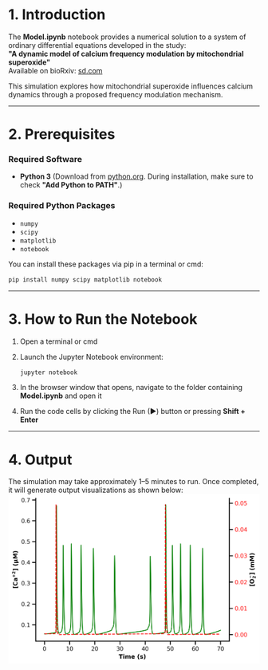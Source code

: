 # 1. Introduction


The **Model.ipynb** notebook provides a numerical solution to a system of ordinary differential equations developed in the study:  
**"A dynamic model of calcium frequency modulation by mitochondrial superoxide"**  
Available on bioRxiv: [sd.com](https://sd.com)

This simulation explores how mitochondrial superoxide influences calcium dynamics through a proposed frequency modulation mechanism.

---

# 2. Prerequisites

### Required Software
- **Python 3** (Download from [python.org](https://www.python.org). During installation, make sure to check **"Add Python to PATH"**.)

### Required Python Packages
- `numpy`  
- `scipy`  
- `matplotlib`  
- `notebook`  

You can install these packages via pip in a terminal or cmd:

```bash
pip install numpy scipy matplotlib notebook
```

---

# 3. How to Run the Notebook

1. Open a terminal or cmd
2. Launch the Jupyter Notebook environment:

   ```bash
   jupyter notebook
   ```
3. In the browser window that opens, navigate to the folder containing **Model.ipynb** and open it

4. Run the code cells by clicking the Run (▶) button or pressing **Shift + Enter**

---

# 4. Output

The simulation may take approximately 1–5 minutes to run. Once completed, it will generate output visualizations as shown below:
![Output Image](/Simulation_Output.png)



